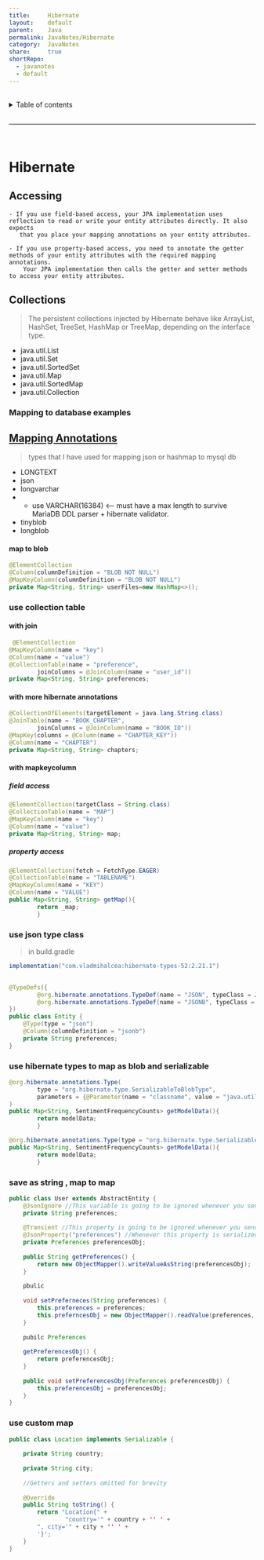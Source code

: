 ```yaml
--- 
title:     Hibernate  
layout:    default  
parent:    Java  
permalink: JavaNotes/Hibernate  
category:  JavaNotes  
share:     true  
shortRepo:  
  - javanotes  
  - default    
--- 
```

  
  
<br/>  
  
<details markdown="block">        
<summary>        
Table of contents        
</summary>        
{: .text-delta }        
1. TOC        
{:toc}        
</details>        
  
<br/>        
  
***        
  
<br/>        
  
# Hibernate  
  
## Accessing  
  
```  
- If you use field-based access, your JPA implementation uses reflection to read or write your entity attributes directly. It also expects   
   that you place your mapping annotations on your entity attributes.  
  
- If you use property-based access, you need to annotate the getter methods of your entity attributes with the required mapping annotations.   
    Your JPA implementation then calls the getter and setter methods to access your entity attributes.  
```  
  
## Collections  
  
> The persistent collections injected by Hibernate behave like ArrayList, HashSet, TreeSet, HashMap or TreeMap, depending on the interface type.  
  
- java.util.List  
- java.util.Set  
- java.util.SortedSet  
- java.util.Map  
- java.util.SortedMap  
- java.util.Collection  
  
### Mapping to database examples  
  
## [Mapping Annotations](https://docs.jboss.org/hibernate/orm/current/userguide/html_single/Hibernate_User_Guide.html#annotations)  
  
> types that I have used for mapping json or hashmap to mysql db  
  
- LONGTEXT  
- json  
- longvarchar  
-  
    - use VARCHAR(16384) <-- must have a max length to survive MariaDB DDL parser + hibernate validator.  
- tinyblob  
- longblob  
  
#### map to blob  
  
```java  
@ElementCollection  
@Column(columnDefinition = "BLOB NOT NULL")  
@MapKeyColumn(columnDefinition = "BLOB NOT NULL")  
private Map<String, String> userFiles=new HashMap<>();  
```  
  
### use collection table  
  
#### with join  
  
```java  
 @ElementCollection  
@MapKeyColumn(name = "key")  
@Column(name = "value")  
@CollectionTable(name = "preference",  
        joinColumns = @JoinColumn(name = "user_id"))  
private Map<String, String> preferences;  
```  
  
#### with more hibernate annotations  
  
```java  
@CollectionOfElements(targetElement = java.lang.String.class)  
@JoinTable(name = "BOOK_CHAPTER",  
        joinColumns = @JoinColumn(name = "BOOK_ID"))  
@MapKey(columns = @Column(name = "CHAPTER_KEY"))  
@Column(name = "CHAPTER")  
private Map<String, String> chapters;  
```  
  
#### with mapkeycolumn  
  
##### field access  
  
 ```java  
@ElementCollection(targetClass = String.class)  
@CollectionTable(name = "MAP")  
@MapKeyColumn(name = "key")  
@Column(name = "value")  
private Map<String, String> map;  
```  
  
##### property access  
  
```java  
@ElementCollection(fetch = FetchType.EAGER)  
@CollectionTable(name = "TABLENAME")  
@MapKeyColumn(name = "KEY")  
@Column(name = "VALUE")  
public Map<String, String> getMap(){  
        return _map;  
        }  
```  
  
### use json type class  
  
> in build.gradle  
  
```groovy  
implementation("com.vladmihalcea:hibernate-types-52:2.21.1")  
```  
  
```java  
  
@TypeDefs({  
        @org.hibernate.annotations.TypeDef(name = "JSON", typeClass = JsonBlobType.class),  
        @org.hibernate.annotations.TypeDef(name = "JSONB", typeClass = JsonBinaryType.class)  
})  
public class Entity {  
    @Type(type = "json")  
    @Column(columnDefinition = "jsonb")  
    private String preferences;  
}  
```  
  
### use hibernate types to map as blob and serializable  
  
```java  
@org.hibernate.annotations.Type(  
        type = "org.hibernate.type.SerializableToBlobType",  
        parameters = {@Parameter(name = "classname", value = "java.util.HashMap")}  
)  
public Map<String, SentimentFrequencyCounts> getModelData(){  
        return modelData;  
        }  
```  
  
```java  
@org.hibernate.annotations.Type(type = "org.hibernate.type.SerializableType")  
public Map<String, SentimentFrequencyCounts> getModelData(){  
        return modelData;  
        }  
```  
  
### save as string , map to map  
  
```java  
public class User extends AbstractEntity {  
    @JsonIgnore //This variable is going to be ignored whenever you send data to a client(ie. web browser)  
    private String preferences;  
  
    @Transient //This property is going to be ignored whenever you send data to the database  
    @JsonProperty("preferences") //Whenever this property is serialized to the client, it is going to be named "perferences" instead "preferencesObj"  
    private Preferences preferencesObj;  
  
    public String getPreferences() {  
        return new ObjectMapper().writeValueAsString(preferencesObj);  
    }  
  
    pbulic  
  
    void setPreferneces(String preferences) {  
        this.preferences = preferences;  
        this.preferncesObj = new ObjectMapper().readValue(preferences, Preferences.class);  
    }  
  
    pubilc Preferences  
  
    getPreferencesObj() {  
        return preferencesObj;  
    }  
  
    public void setPreferencesObj(Preferences preferencesObj) {  
        this.preferencesObj = preferencesObj;  
    }  
}  
```  
  
### use custom map  
  
```java  
public class Location implements Serializable {  
  
    private String country;  
  
    private String city;  
  
    //Getters and setters omitted for brevity  
  
    @Override  
    public String toString() {  
        return "Location{" +  
                "country='" + country + '' ' +  
        ", city='" + city + '' ' +  
        '}';  
    }  
}  
```